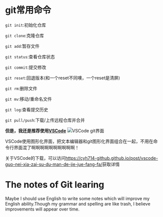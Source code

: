 # git常用命令
`git init`:初始化仓库

`git clone`:克隆仓库

`git add`:暂存文件

`git status`:查看仓库状态

`git commit`:提交修改

`git reset`:回退版本(和一个reset不同噢，一个reset是清屏)

`git rm`:删除文件

`git mv`:移动/重命名文件

`git log`:查看提交历史

`git pull/push`:下载/上传远程仓库并合并

**但是，我还是推荐使用[VSCode](https://code.visualstudio.com/)**
![VSCode git界面](https://s2.loli.net/2022/08/10/fkM2WmZuGKOPXRU.png)

VSCode使用图形化界面，把文本编辑器和git图形化界面组合在一起，不用在命令行界面混了啊啊啊啊啊啊啊啊啊啊！

关于VSCode的下载，可以访问<https://cyh714-github.github.io/post/vscode-guo-nei-xia-zai-su-du-man-de-jie-jue-fang-fa/>获取详情

# The notes of Git learing

Maybe I should use English to write some notes which will improve my English ability.Though my grammar and spelling are like trash, I believe improvements will appear over time.

